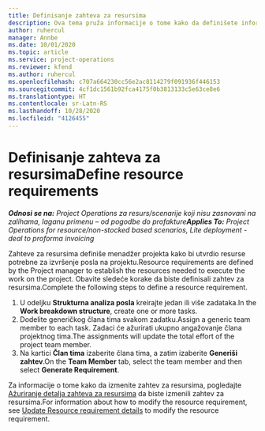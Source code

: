 ```yaml
---
title: Definisanje zahteva za resursima
description: Ova tema pruža informacije o tome kako da definišete informacije zahteva za resursima.
author: ruhercul
manager: Annbe
ms.date: 10/01/2020
ms.topic: article
ms.service: project-operations
ms.reviewer: kfend
ms.author: ruhercul
ms.openlocfilehash: c707a664230cc56e2ac8114279f091936f446153
ms.sourcegitcommit: 4cf1dc1561b92fca4175f0b3813133c5e63ce8e6
ms.translationtype: HT
ms.contentlocale: sr-Latn-RS
ms.lasthandoff: 10/28/2020
ms.locfileid: "4126455"
---
```

# <a name="define-resource-requirements"></a><span data-ttu-id="9bc65-103">Definisanje zahteva za resursima</span><span class="sxs-lookup"><span data-stu-id="9bc65-103">Define resource requirements</span></span>

<span data-ttu-id="9bc65-104">_**Odnosi se na:** Project Operations za resurs/scenarije koji nisu zasnovani na zalihama, laganu primenu – od pogodbe do profakture_</span><span class="sxs-lookup"><span data-stu-id="9bc65-104">_**Applies To:** Project Operations for resource/non-stocked based scenarios, Lite deployment - deal to proforma invoicing_</span></span>

<span data-ttu-id="9bc65-105">Zahteve za resursima definiše menadžer projekta kako bi utvrdio resurse potrebne za izvršenje posla na projektu.</span><span class="sxs-lookup"><span data-stu-id="9bc65-105">Resource requirements are defined by the Project manager to establish the resources needed to execute the work on the project.</span></span> <span data-ttu-id="9bc65-106">Obavite sledeće korake da biste definisali zahtev za resursima.</span><span class="sxs-lookup"><span data-stu-id="9bc65-106">Complete the following steps to define a resource requirement.</span></span>

1.  <span data-ttu-id="9bc65-107">U odeljku **Strukturna analiza posla** kreirajte jedan ili više zadataka.</span><span class="sxs-lookup"><span data-stu-id="9bc65-107">In the **Work breakdown structure**, create one or more tasks.</span></span>
2.  <span data-ttu-id="9bc65-108">Dodelite generičkog člana tima svakom zadatku.</span><span class="sxs-lookup"><span data-stu-id="9bc65-108">Assign a generic team member to each task.</span></span> <span data-ttu-id="9bc65-109">Zadaci će ažurirati ukupno angažovanje člana projektnog tima.</span><span class="sxs-lookup"><span data-stu-id="9bc65-109">The assignments will update the total effort of the project team member.</span></span>
3.  <span data-ttu-id="9bc65-110">Na kartici **Član tima** izaberite člana tima, a zatim izaberite **Generiši zahtev**.</span><span class="sxs-lookup"><span data-stu-id="9bc65-110">On the **Team Member** tab, select the team member and then select **Generate Requirement**.</span></span>

<span data-ttu-id="9bc65-111">Za informacije o tome kako da izmenite zahtev za resursima, pogledajte [Ažuriranje detalja zahteva za resursima](define-resource-requirements.md) da biste izmenili zahtev za resursima.</span><span class="sxs-lookup"><span data-stu-id="9bc65-111">For information about how to modify the resource requirement, see [Update Resource requirement details](define-resource-requirements.md) to modify the resource requirement.</span></span>